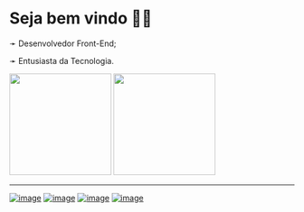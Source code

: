 <h1>Seja bem vindo 🍷🗿</h1>
<p>➛ Desenvolvedor Front-End;</p>
<p>➛ Entusiasta da Tecnologia.</p>

<div>
  <img height="180em" src="https://github.com/PiriDev/PiriDev/blob/PiriProjects/Dash.png">
  <img height="180em" src="https://github.com/PiriDev/PiriDev/blob/PiriProjects/giorno-giorno-giovanna.gif">
</div>

<hr>

<a href="https://devvini.com/">![image](https://img.shields.io/badge/LinkedIn-7B42BC?style=for-the-badge&logo=ghost&logoColor=white)</a>
<a href="https://www.linkedin.com/in/vinicius-miranda-gonzaga/">![image](https://img.shields.io/badge/LinkedIn-0077B5?style=for-the-badge&logo=linkedin&logoColor=white)</a>
<a href="https://www.youtube.com/channel/UCZEgTlcjNd4493It9UINyEg">![image](https://img.shields.io/badge/YouTube-FF0000?style=for-the-badge&logo=youtube&logoColor=white)</a>
<a href="https://www.instagram.com/viniii.css/">![image](https://img.shields.io/badge/Instagram-E4405F?style=for-the-badge&logo=instagram&logoColor=white)</a>

